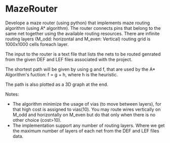 # MazeRouter

Develope a maze router (using python) that implements maze routing algorithm (using A* algorithm). The router connects pins that belong to the same net together using the available routing resources. There are infinite routing layers (M_odd: horizontal and M_even: Vertical) routing grid is 1000x1000 cells foreach layer.

The input to the router is a text file that lists the nets to be routed genrated from the given DEF and LEF files associated with the project.

The shortest path will be given by using g and f, that are used by the A* Algorithm's fuction: f = g + h, where h is the heuristic.
  
The path is also plotted as a 3D graph at the end.

Notes:
- The algorithm minimize the usage of vias (to move between layers), for that high cost is assigned to vias(10). You may route wires vertically on M_odd and horizontally on M_even but do that only when there is no other choice (cost>10).
- The implementation support any number of routing layers. Where we get the maximum number of layers of each net from the DEF and LEF files data.

